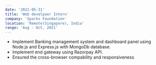 ```yaml
---
date: '2021-05-31'
title: 'Web develpoer Intern'
company: 'Sparks Foundation'
location: 'Remote(Singapore), India'
range: 'Aug - Oct, 2021'
---
```


- Implement Banking management system and dashboard panel using Node.js and Express.js with MongoDb database.
- Implement end gateway using Razorpay API.
- Ensured the cross-browser compability and responsiveness
